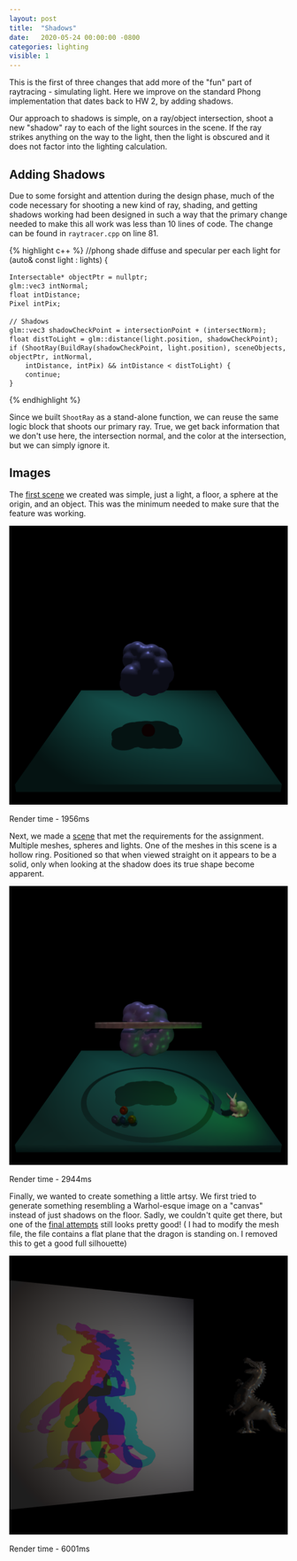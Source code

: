 ```yaml
---
layout: post
title:  "Shadows"
date:   2020-05-24 00:00:00 -0800
categories: lighting
visible: 1
---
```


This is the first of three changes that add more of the "fun" part of raytracing - simulating light. Here we improve on the standard Phong implementation that dates back to HW 2, by adding shadows.

Our approach to shadows is simple, on a ray/object intersection, shoot a new "shadow" ray to each of the light sources in the scene. If the ray strikes anything on the way to the light, then the light is obscured and it does not factor into the lighting calculation.

## Adding Shadows

Due to some forsight and attention during the design phase, much of the code necessary for shooting a new kind of ray, shading, and getting shadows working had been designed in such a way that the primary change needed to make this all work was less than 10 lines of code. The change can be found in `raytracer.cpp` on line 81.

{% highlight c++ %}
//phong shade diffuse and specular per each light
for (auto& const light : lights) {

    Intersectable* objectPtr = nullptr;
    glm::vec3 intNormal;
    float intDistance;
    Pixel intPix;

    // Shadows
    glm::vec3 shadowCheckPoint = intersectionPoint + (intersectNorm);
    float distToLight = glm::distance(light.position, shadowCheckPoint);
    if (ShootRay(BuildRay(shadowCheckPoint, light.position), sceneObjects, objectPtr, intNormal,
        intDistance, intPix) && intDistance < distToLight) {
        continue;
    }
{% endhighlight %}

Since we built `ShootRay` as a stand-alone function, we can reuse the same logic block that shoots our primary ray. True, we get back information that we don't use here, the intersection normal, and the color at the intersection, but we can simply ignore it.

## Images
The [first scene](https://gitlab.com/TaylorEllington/cs636-advanced-rendering-techniques/-/blob/0688b48249fbe072d4ebcdbac1f3e8d398c88648/assets/single-shadow-scene.json) we created was simple, just a light, a floor, a sphere at the origin,  and an object. This was the minimum needed to make sure that the feature was working.

![Simple Shadow Scene](/assets/images/HW_5/single-shadow.png)

Render time - 1956ms

Next, we made a [scene](https://gitlab.com/TaylorEllington/cs636-advanced-rendering-techniques/-/blob/0688b48249fbe072d4ebcdbac1f3e8d398c88648/assets/complex-shadow-scene.json) that met the requirements for the assignment. Multiple meshes, spheres and lights. One of the meshes in this scene is a hollow ring. Positioned so that when viewed straight on it appears to be a solid, only when looking at the shadow does its true shape become apparent.

![Complex Shadow Scene](/assets/images/HW_5/complex-shadow.png)

Render time - 2944ms

Finally, we wanted to create something a little artsy. We first tried to generate something resembling a Warhol-esque image on a "canvas" instead of just shadows on the floor. Sadly, we couldn't quite get there, but one of the [final attempts](https://gitlab.com/TaylorEllington/cs636-advanced-rendering-techniques/-/blob/0688b48249fbe072d4ebcdbac1f3e8d398c88648/assets/shadow-puppet-scene.json) still looks pretty good! ( I had to modify the mesh file, the file contains a flat plane that the dragon is standing on. I removed this to get a good full silhouette)

![Shadow Puppets Scene](/assets/images/HW_5/shadow-puppets.png)

Render time - 6001ms
